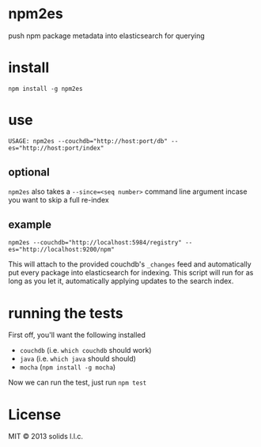 # npm2es

push npm package metadata into elasticsearch for querying

# install

`npm install -g npm2es`

# use

`USAGE: npm2es --couchdb="http://host:port/db" --es="http://host:port/index"`

## optional

  `npm2es` also takes a `--since=<seq number>` command line argument incase you want to skip a full re-index

## example

`npm2es --couchdb="http://localhost:5984/registry" --es="http://localhost:9200/npm"`

This will attach to the provided couchdb's `_changes` feed and automatically put every
package into elasticsearch for indexing.  This script will run for as long as you let it, automatically applying updates to the search index.

# running the tests

First off, you'll want the following installed

  * `couchdb` (i.e. `which couchdb` should work)
  * `java` (i.e. `which java` should should)
  * `mocha` (`npm install -g mocha`)

Now we can run the test, just run `npm test`

# License

MIT © 2013 solids l.l.c.